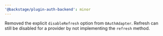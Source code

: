 ```yaml
---
'@backstage/plugin-auth-backend': minor
---
```


Removed the explicit `disableRefresh` option from `OAuthAdapter`. Refresh can still be disabled for a provider by not implementing the `refresh` method.
